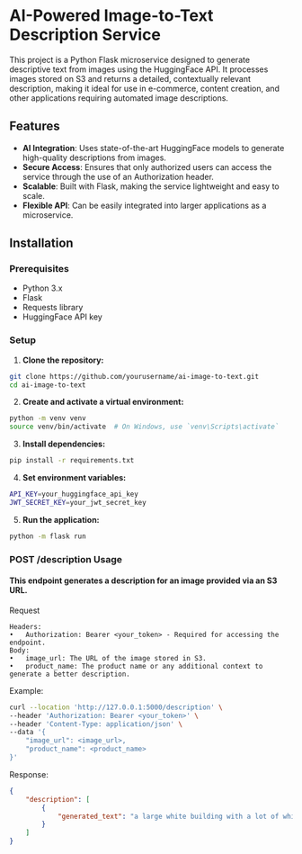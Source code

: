 # AI-Powered Image-to-Text Description Service

This project is a Python Flask microservice designed to generate descriptive text from images using the HuggingFace API. It processes images stored on S3 and returns a detailed, contextually relevant description, making it ideal for use in e-commerce, content creation, and other applications requiring automated image descriptions.

## Features

- **AI Integration**: Uses state-of-the-art HuggingFace models to generate high-quality descriptions from images.
- **Secure Access**: Ensures that only authorized users can access the service through the use of an Authorization header.
- **Scalable**: Built with Flask, making the service lightweight and easy to scale.
- **Flexible API**: Can be easily integrated into larger applications as a microservice.

## Installation

### Prerequisites

- Python 3.x
- Flask
- Requests library
- HuggingFace API key

### Setup

1. **Clone the repository:**

```bash
git clone https://github.com/yourusername/ai-image-to-text.git
cd ai-image-to-text
```

2. **Create and activate a virtual environment:**
```bash
python -m venv venv
source venv/bin/activate  # On Windows, use `venv\Scripts\activate`
```

3. **Install dependencies:**
```bash
pip install -r requirements.txt
```

4. **Set environment variables:**
```bash
API_KEY=your_huggingface_api_key
JWT_SECRET_KEY=your_jwt_secret_key
```

5. **Run the application:**
```bash
python -m flask run
```

### POST /description Usage
#### This endpoint generates a description for an image provided via an S3 URL.

Request

	Headers:
	•	Authorization: Bearer <your_token> - Required for accessing the endpoint.
	Body:
	•	image_url: The URL of the image stored in S3.
	•	product_name: The product name or any additional context to generate a better description.

Example:
```bash
curl --location 'http://127.0.0.1:5000/description' \
--header 'Authorization: Bearer <your_token>' \
--header 'Content-Type: application/json' \
--data '{
    "image_url": <image_url>,
    "product_name": <product_name>
}'
```

Response:
```json
{
    "description": [
        {
            "generated_text": "a large white building with a lot of white chairs"
        }
    ]
}
```